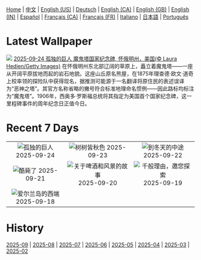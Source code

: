 [Home](../README.md) | [中文](zh-CN.md) | [English (US)](en-US.md) | [Deutsch](de-DE.md) | [English (CA)](en-CA.md) | [English (GB)](en-GB.md) | [English (IN)](en-IN.md) | [Español](es-ES.md) | [Français (CA)](fr-CA.md) | [Français (FR)](fr-FR.md) | [Italiano](it-IT.md) | [日本語](ja-JP.md) | [Português](pt-BR.md)

# Latest Wallpaper
![](https://www.bing.com/th?id=OHR.BearLodge_ZH-CN5880511888_UHD.jpg)
[2025-09-24 孤独的巨人 魔鬼塔国家纪念碑, 怀俄明州，美国(© Laura Hedien/Getty Images)](https://www.bing.com/th?id=OHR.BearLodge_ZH-CN5880511888_UHD.jpg)
在怀俄明州东北部辽阔的草原上，矗立着魔鬼塔——一座从开阔平原拔地而起的岩石地貌。这座山丘原名熊屋，在1875年理查德·欧文·道奇上校率领的探险队中获得现名，据推测可能源于一名翻译将原住民的表述误译为“恶神之塔”。其官方名称省略的撇号符合标准地理命名惯例——因此路标均标注为“魔鬼塔”。1906年，西奥多·罗斯福总统将其指定为美国首个国家纪念碑，这一里程碑事件的周年纪念日正值今日。

# Recent 7 Days
|  |  |  |
|:---:|:---:|:---:|
| ![](https://www.bing.com/th?id=OHR.BearLodge_ZH-CN5880511888_400x240.jpg "孤独的巨人") 2025-09-24 | ![](https://www.bing.com/th?id=OHR.AutumnalEquinoxY25_ZH-CN5692548297_400x240.jpg "树树皆秋色") 2025-09-23 | ![](https://www.bing.com/th?id=OHR.AspenEquinox_ZH-CN5474695693_400x240.jpg "到冬天的中途") 2025-09-22 |
| ![](https://www.bing.com/th?id=OHR.IceOtters_ZH-CN5393791969_400x240.jpg "酷毙了") 2025-09-21 | ![](https://www.bing.com/th?id=OHR.OktoberfestSwing_ZH-CN5270146600_400x240.jpg "关于啤酒和风景的故事") 2025-09-20 | ![](https://www.bing.com/th?id=OHR.ThousandIslands_ZH-CN3197750437_400x240.jpg "千般理由，邀您探索") 2025-09-19 |
| ![](https://www.bing.com/th?id=OHR.DunquinIreland_ZH-CN1418844818_400x240.jpg "爱尔兰岛的西端") 2025-09-18 |  |  |

# History
[2025-09](../archives/wallpaper/zh-CN/w_2025_09.md) | [2025-08](../archives/wallpaper/zh-CN/w_2025_08.md) | [2025-07](../archives/wallpaper/zh-CN/w_2025_07.md) | [2025-06](../archives/wallpaper/zh-CN/w_2025_06.md) | [2025-05](../archives/wallpaper/zh-CN/w_2025_05.md) | [2025-04](../archives/wallpaper/zh-CN/w_2025_04.md) | [2025-03](../archives/wallpaper/zh-CN/w_2025_03.md) | [2025-02](../archives/wallpaper/zh-CN/w_2025_02.md)
